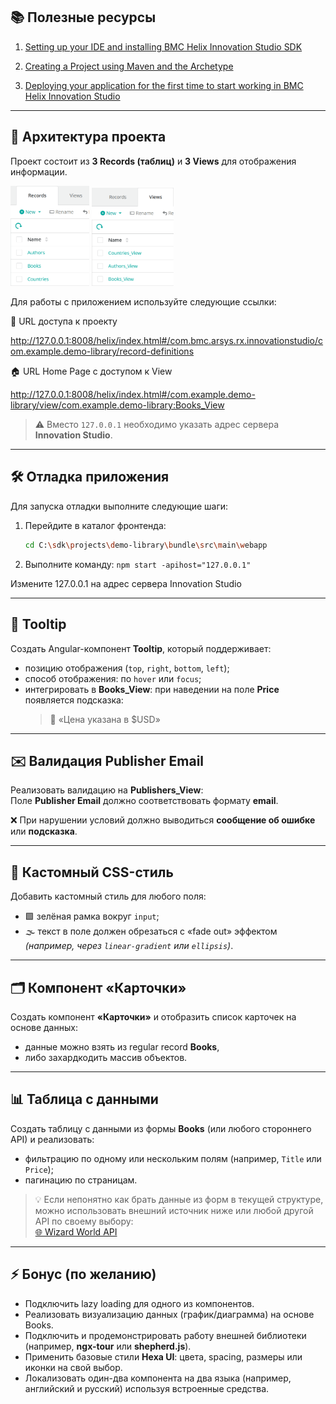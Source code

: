 ## 📚 Полезные ресурсы

1. [Setting up your IDE and installing BMC Helix Innovation Studio SDK](https://docs.bmc.com/xwiki/bin/view/Service-Management/Innovation-Suite/BMC-Helix-Innovation-Suite/is233/Developing-applications-by-using-BMC-Helix-Innovation-Studio/Developing-and-deploying-code-based-applications/Setting-up-the-environment-to-develop-a-code-based-application/Setting-up-your-IDE-and-installing-BMC-Helix-Innovation-Studio-SDK/)

2. [Creating a Project using Maven and the Archetype](https://docs.bmc.com/xwiki/bin/view/Service-Management/Innovation-Suite/BMC-Helix-Innovation-Suite/is233/Developing-applications-by-using-BMC-Helix-Innovation-Studio/Developing-and-deploying-code-based-applications/Setting-up-the-environment-to-develop-a-code-based-application/Creating-a-Project-using-Maven-and-the-Archetype/)

3. [Deploying your application for the first time to start working in BMC Helix Innovation Studio](https://docs.bmc.com/xwiki/bin/view/Service-Management/Innovation-Suite/BMC-Helix-Innovation-Suite/is233/Developing-applications-by-using-BMC-Helix-Innovation-Studio/Developing-and-deploying-code-based-applications/Setting-up-the-environment-to-develop-a-code-based-application/Deploying-your-application-for-the-first-time-to-start-working-in-BMC-Helix-Innovation-Studio/)

---

## 📂 Архитектура проекта

Проект состоит из **3 Records (таблиц)** и **3 Views** для отображения информации.

<p float="left">
  <img src="./img/records.png" width="25%" />
  <img src="./img/views.png" width="26%" />
</p>


Для работы с приложением используйте следующие ссылки:

🔗 URL доступа к проекту

http://127.0.0.1:8008/helix/index.html#/com.bmc.arsys.rx.innovationstudio/com.example.demo-library/record-definitions

🏠 URL Home Page с доступом к View

http://127.0.0.1:8008/helix/index.html#/com.example.demo-library/view/com.example.demo-library:Books_View

> ⚠️ Вместо `127.0.0.1` необходимо указать адрес сервера **Innovation Studio**.

---

## 🛠️ Отладка приложения

Для запуска отладки выполните следующие шаги:

1. Перейдите в каталог фронтенда:
   ```bash
   cd C:\sdk\projects\demo-library\bundle\src\main\webapp
2. Выполните команду:
   ```npm start -apihost="127.0.0.1"```

Измените 127.0.0.1 на адрес сервера Innovation Studio

---

## 🧩 Tooltip
Создать Angular-компонент **Tooltip**, который поддерживает:  
- позицию отображения (`top`, `right`, `bottom`, `left`);  
- способ отображения: по `hover` или `focus`;  
- интегрировать в **Books_View**: при наведении на поле **Price** появляется подсказка:  
  > 💬 «Цена указана в $USD»

---

## ✉️ Валидация Publisher Email
Реализовать валидацию на **Publishers_View**:  
Поле **Publisher Email** должно соответствовать формату **email**.  

❌ При нарушении условий должно выводиться **сообщение об ошибке** или **подсказка**.

---

## 🎨 Кастомный CSS-стиль
Добавить кастомный стиль для любого поля:  

- 🟩 зелёная рамка вокруг `input`;  
- 🌫️ текст в поле должен обрезаться с «fade out» эффектом  
  *(например, через `linear-gradient` или `ellipsis`)*.  

---

## 🗂️ Компонент «Карточки»
Создать компонент **«Карточки»** и отобразить список карточек на основе данных:  

- данные можно взять из regular record **Books**,  
- либо захардкодить массив объектов.  

---

## 📊 Таблица с данными
Создать таблицу с данными из формы **Books** (или любого стороннего API) и реализовать:  

- фильтрацию по одному или нескольким полям (например, `Title` или `Price`);  
- пагинацию по страницам.  

> 💡 Если непонятно как брать данные из форм в текущей структуре,  
> можно использовать внешний источник ниже или любой другой API по своему выбору:  
> [🌐 Wizard World API](https://wizard-world-api.herokuapp.com/swagger/index.html)  

---
## ⚡ Бонус (по желанию)

- Подключить lazy loading для одного из компонентов.  
- Реализовать визуализацию данных (график/диаграмма) на основе Books.  
- Подключить и продемонстрировать работу внешней библиотеки (например, **ngx-tour** или **shepherd.js**).  
- Применить базовые стили **Hexa UI**: цвета, spacing, размеры или иконки на свой выбор.  
- Локализовать один-два компонента на два языка (например, английский и русский) используя встроенные средства.  
